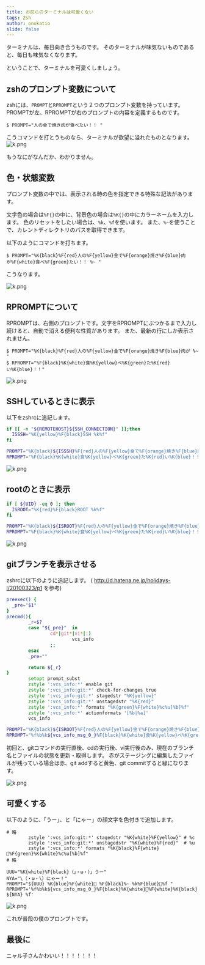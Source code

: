 ```yaml
---
title: お前らのターミナルは可愛くない
tags: Zsh
author: onokatio
slide: false
---
```

ターミナルは、毎日向き合うものです。
そのターミナルが味気ないものであると、毎日も味気なくなります。


ということで、ターミナルを可愛くしましょう。

## zshのプロンプト変数について

zshには、`PROMPT`と`RPROMPT`という２つのプロンプト変数を持っています。
PROMPTが左、RPROMPTが右のプロンプトの内容を定義するものです。

```
$ PROMPT="人の金で焼き肉が食べたい！！ "
```
こうコマンドを打とうものなら、ターミナルが欲望に溢れたものとなります。
![k.png](https://qiita-image-store.s3.amazonaws.com/0/154157/c700cfb5-2a4f-0e99-55dd-cff51e7a007a.png)

もうなにがなんだか、わかりません。

## 色・状態変数

プロンプト変数の中では、表示される時の色を指定できる特殊な記法があります。

文字色の場合は`%F{}`の中に、背景色の場合は`%K{}`の中にカラーネームを入力します。
色のリセットをしたい場合は、`%k`、`%f`を使います。
また、`%~`を使うことで、カレントディレクトリのパスを取得できます。

以下のようにコマンドを打ちます。

```
$ PROMPT="%K{black}%F{red}人の%F{yellow}金で%F{orange}焼き%F{blue}肉が%F{white}食べ%F{green}たい！！ %~ "
```

こうなります。

![k.png](https://qiita-image-store.s3.amazonaws.com/0/154157/d9ff6e8b-c78f-b317-71c4-2bde1c2062de.png)

## RPROMPTについて

RPROMPTは、右側のプロンプトです。文字をRPROMPTにぶつかるまで入力し続けると、自動で消える便利な性質があります。
また、最新の行にしか表示されません。

```
$ PROMPT="%K{black}%F{red}人の%F{yellow}金で%F{orange}焼き%F{blue}肉が %~ "
$ RPROMPT="%F{black}%K{white}食%K{yellow}べ%K{green}た%K{red}い%K{blue}！！"
```

![k.png](https://qiita-image-store.s3.amazonaws.com/0/154157/2b096afa-6cc6-705b-d4ca-c9e4a1d05642.png)

## SSHしているときに表示

以下をzshrcに追記します。

```zsh
if [[ -n "${REMOTEHOST}${SSH_CONNECTION}" ]];then
  ISSSH="%K{yellow}%F{black}SSH %k%f"
fi

PROMPT="%K{black}${ISSSH}%F{red}人の%F{yellow}金で%F{orange}焼き%F{blue}肉が %~ "
RPROMPT="%F{black}%K{white}食%K{yellow}べ%K{green}た%K{red}い%K{blue}！！"
```

![k.png](https://qiita-image-store.s3.amazonaws.com/0/154157/9bf98f92-2207-cde8-7368-df3dc0398af1.png)

## rootのときに表示

```zsh
if [ ${UID} -eq 0 ]; then
  ISROOT="%K{red}%F{black}ROOT %k%f"
fi

PROMPT="%K{black}${ISROOT}%F{red}人の%F{yellow}金で%F{orange}焼き%F{blue}肉が %~ "
RPROMPT="%F{black}%K{white}食%K{yellow}べ%K{green}た%K{red}い%K{blue}！！"
```

![k.png](https://qiita-image-store.s3.amazonaws.com/0/154157/9336ae3d-406a-03e3-69fe-e9e7dbc54def.png)

## gitブランチを表示させる

zshrcに以下のように追記します。
( http://d.hatena.ne.jp/holidays-l/20100323/p1 を参考)

```zsh
preexec() {
  _pre="$1"
}
precmd(){
        _r=$?
        case "${_pre}"  in
                cd*|git*|vi*|:)
                        vcs_info
                ;;
        esac
        _pre=""

        return ${_r}
}
        setopt prompt_subst
        zstyle ':vcs_info:*' enable git
        zstyle ':vcs_info:git:*' check-for-changes true
        zstyle ':vcs_info:git:*' stagedstr "%K{yellow}"
        zstyle ':vcs_info:git:*' unstagedstr "%K{red}"
        zstyle ':vcs_info:*' formats "%K{green}%F{white}%c%u[%b]%f"
        zstyle ':vcs_info:*' actionformats '[%b|%a]'
        vcs_info

PROMPT="%K{black}${ISROOT}%F{red}人の%F{yellow}金で%F{orange}焼き%F{blue}肉が %~ "
RPROMPT="%f%b%k${vcs_info_msg_0_}%F{black}%K{white}食%K{yellow}べ%K{green}た%K{red}い%K{blue}！！"

```

初回と、gitコマンドの実行直後、cdの実行後、vi実行後のみ、現在のブランチ名とファイルの状態を更新・取得します。
赤がステージングに編集したファイルが残っている場合は赤、git addすると黄色、git commitすると緑になります。

![k.png](https://qiita-image-store.s3.amazonaws.com/0/154157/231eb40d-e3a8-80c3-179e-b0c046203289.png)


## 可愛くする

以下のように、「うー」、と「にゃー」の顔文字を色付きで追加します。

```
# 略
        zstyle ':vcs_info:git:*' stagedstr "%K{white}%F{yellow}" # %c
        zstyle ':vcs_info:git:*' unstagedstr "%K{white}%F{red}"  # %u
        zstyle ':vcs_info:*' formats "%K{black}%F{white}%F{green}%K{white}%c%u[%b]%f"
# 略

UUU="%K{white}%F{black}（」・ω・）」うー"
NYA="\（・ω・\）にゃー！"
PROMPT="${UUU} %K{blue}%F{white} %F{black}%~ %k%F{blue}%f "
RPROMPT='%f%b%k${vcs_info_msg_0_}%F{black}%K{white}%F{white}%K{black} ${NYA} %f'
```

![k.png](https://qiita-image-store.s3.amazonaws.com/0/154157/a6d7a1bf-9508-b77d-f136-0405020863dc.png)


これが普段の僕のプロンプトです。

## 最後に

ニャル子さんかわいい！！！！！！！

